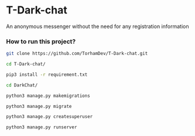 # T-Dark-chat
An anonymous messenger without the need for any registration information

### How to run this project?
```bash
git clone https://github.com/TorhamDev/T-Dark-chat.git

cd T-Dark-chat/

pip3 install -r requirement.txt

cd DarkChat/ 

python3 manage.py makemigrations

python3 manage.py migrate

python3 manage.py createsuperuser

python3 manage.py runserver

```